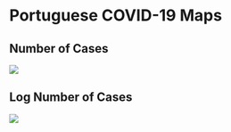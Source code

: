 # Portuguese COVID-19 Maps 

## Number of Cases

<img src="Casos.Conf4.gif"/>

## Log Number of Cases

<img src="log.Casos.Conf4.gif"/>

